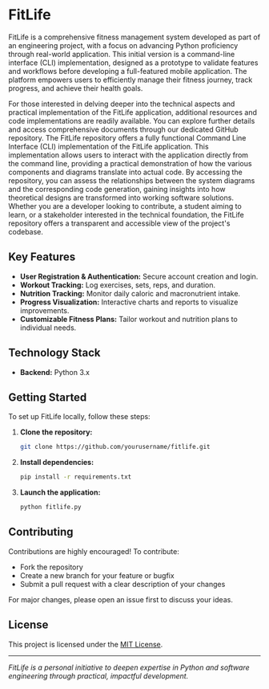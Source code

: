 # FitLife

FitLife is a comprehensive fitness management system developed as part of an engineering project, with a focus on advancing Python proficiency through real-world application. This initial version is a command-line interface (CLI) implementation, designed as a prototype to validate features and workflows before developing a full-featured mobile application. The platform empowers users to efficiently manage their fitness journey, track progress, and achieve their health goals.

For those interested in delving deeper into the technical aspects and practical implementation of the FitLife application, additional resources and code implementations are readily available. You can explore further details and access comprehensive documents through our dedicated GitHub repository. The FitLife repository offers a fully functional Command Line Interface (CLI) implementation of the FitLife application. This implementation allows users to interact with the application directly from the command line, providing a practical demonstration of how the various components and diagrams translate into actual code. By accessing the repository, you can assess the relationships between the system diagrams and the corresponding code generation, gaining insights into how theoretical designs are transformed into working software solutions. Whether you are a developer looking to contribute, a student aiming to learn, or a stakeholder interested in the technical foundation, the FitLife repository offers a transparent and accessible view of the project's codebase.

## Key Features

- **User Registration & Authentication:** Secure account creation and login.
- **Workout Tracking:** Log exercises, sets, reps, and duration.
- **Nutrition Tracking:** Monitor daily caloric and macronutrient intake.
- **Progress Visualization:** Interactive charts and reports to visualize improvements.
- **Customizable Fitness Plans:** Tailor workout and nutrition plans to individual needs.

## Technology Stack

- **Backend:** Python 3.x

## Getting Started

To set up FitLife locally, follow these steps:

1. **Clone the repository:**
    ```bash
    git clone https://github.com/yourusername/fitlife.git
    ```

2. **Install dependencies:**
    ```bash
    pip install -r requirements.txt
    ```

3. **Launch the application:**
    ```bash
    python fitlife.py
    ```

## Contributing

Contributions are highly encouraged! To contribute:

- Fork the repository
- Create a new branch for your feature or bugfix
- Submit a pull request with a clear description of your changes

For major changes, please open an issue first to discuss your ideas.

## License

This project is licensed under the [MIT License](LICENSE).

---

*FitLife is a personal initiative to deepen expertise in Python and software engineering through practical, impactful development.*
